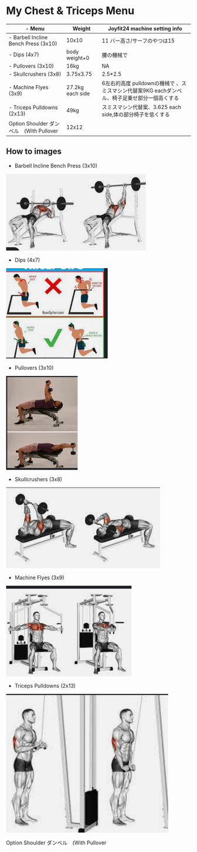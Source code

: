 # My Chest & Triceps Menu

| \- Menu                  | Weight             | Joyfit24 machine setting info |
| ------------------------------------- | ---------------- | ------------------- |
| \- Barbell Incline Bench Press (3x10) | 10x10            | 11 バー高さ/サーフのやつは15   |
| \- Dips (4x7)                         | body weight+0    | 腰の機械で               |
| \- Pullovers (3x10)                   | 16kg             | NA                  |
| \- Skullcrushers (3x8)                | 3.75x3.75        | 2.5\*2.5            |
| \- Machine Flyes (3x9)                | 27.2kg each side | 6左右的高度 pulldownの機械で 、スミスマシン代替案9KG eachダンベル、椅子足乗せ部分一個高くする|
| \- Triceps Pulldowns (2x13)           | 49kg             | スミスマシン代替案、3.625 each side,体の部分椅子を低くする              |
| Option Shoulder ダンベル　(With Pullover   | 12x12            |                 |

## How to images

- Barbell Incline Bench Press (3x10)

![](./img/Chest_and_Triceps/Barbell_Incline_Bench_Press.png)

- Dips (4x7)

![](./img/Chest_and_Triceps/Dips.png)

- Pullovers (3x10)

![](./img/Chest_and_Triceps/Pullover.png)

- Skullcrushers (3x8)

![](./img/Chest_and_Triceps/Skullcrushers.png)

- Machine Flyes (3x9)

![](./img/Chest_and_Triceps/Machine_Flyes.png)

- Triceps Pulldowns (2x13)

![](./img/Chest_and_Triceps/Triceps_Pulldowns.png)

Option Shoulder ダンベル　(With Pullover


